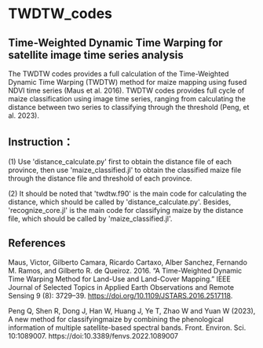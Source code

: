 # TWDTW_codes

## Time-Weighted Dynamic Time Warping for satellite image time series analysis

The TWDTW codes provides a full calculation of the Time-Weighted Dynamic Time Warping (TWDTW) method for maize mapping using fused NDVI time series (Maus et al. 2016). TWDTW codes provides full cycle of maize classification using image time series, ranging from calculating the distance between two series to classifying through the threshold (Peng, et al. 2023).

## Instruction：

(1) Use 'distance_calculate.py' first to obtain the distance file of each province, then use 'maize_classified.jl' to obtain the classified maize file through the distance file and threshold of each province.

(2) It should be noted that 'twdtw.f90' is the main code for calculating the distance, which should be called by 'distance_calculate.py'. Besides, 'recognize_core.jl' is the main code for classifying maize by the distance file, which should be called by 'maize_classified.jl'.

## References

Maus, Victor, Gilberto Camara, Ricardo Cartaxo, Alber Sanchez, Fernando M. Ramos, and Gilberto R. de Queiroz. 2016. “A Time-Weighted Dynamic Time Warping Method for Land-Use and Land-Cover Mapping.” IEEE Journal of Selected Topics in Applied Earth Observations and Remote Sensing 9 (8): 3729–39. https://doi.org/10.1109/JSTARS.2016.2517118.

Peng Q, Shen R, Dong J, Han W, Huang J, Ye T, Zhao W and Yuan W (2023), A new method for classifyingmaize by combining the phenological information of multiple satellite-based spectral bands. Front. Environ. Sci. 10:1089007. https://doi:10.3389/fenvs.2022.1089007
